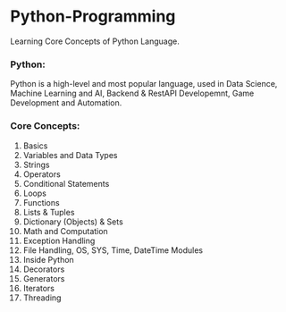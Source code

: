 # Python-Programming
<p>Learning Core Concepts of Python Language.</p>

### Python:
<p>Python is a high-level and most popular language, used in Data Science, Machine Learning and AI, Backend & RestAPI Developemnt, Game Development and Automation. </p>

### Core Concepts:
01. Basics
02. Variables and Data Types
03. Strings
04. Operators
05. Conditional Statements
06. Loops
07. Functions
08. Lists & Tuples
09. Dictionary (Objects) & Sets
10. Math and Computation
11. Exception Handling
12. File Handling, OS, SYS, Time, DateTime Modules
13. Inside Python
14. Decorators
15. Generators
16. Iterators
17. Threading
